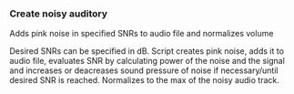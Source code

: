 ### Create noisy auditory
Adds pink noise in specified SNRs to audio file and normalizes volume

Desired SNRs can be specified in dB. Script creates pink noise, adds it to audio file, evaluates SNR by calculating power of the noise and the signal and increases or deacreases sound pressure of noise if necessary/until desired SNR is reached. Normalizes to the max of the noisy audio track.
